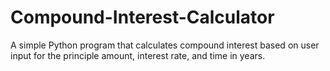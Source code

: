 # Compound-Interest-Calculator
A simple Python program that calculates compound interest based on user input for the principle amount, interest rate, and time in years.
